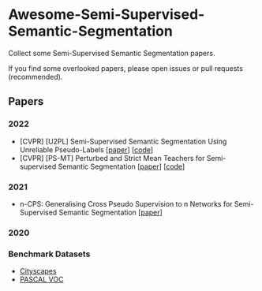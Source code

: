 # Awesome-Semi-Supervised-Semantic-Segmentation

Collect some Semi-Supervised Semantic Segmentation papers.

If you find some overlooked papers, please open issues or pull requests (recommended).


## Papers 
### 2022
- [CVPR] [U2PL] Semi-Supervised Semantic Segmentation Using Unreliable Pseudo-Labels [[paper](http://openaccess.thecvf.com//content/CVPR2022/papers/Wang_Semi-Supervised_Semantic_Segmentation_Using_Unreliable_Pseudo-Labels_CVPR_2022_paper.pdf)] [[code](https://github.com/Haochen-Wang409/U2PL)]
- [CVPR] [PS-MT] Perturbed and Strict Mean Teachers for Semi-supervised Semantic Segmentation [[paper](http://openaccess.thecvf.com//content/CVPR2022/papers/Liu_Perturbed_and_Strict_Mean_Teachers_for_Semi-Supervised_Semantic_Segmentation_CVPR_2022_paper.pdf)] [[code](https://github.com/yyliu01/ps-mt)]


### 2021
- n-CPS: Generalising Cross Pseudo Supervision to n Networks for Semi-Supervised Semantic Segmentation [[paper](https://arxiv.org/pdf/2112.07528v4.pdf)]

### 2020


### Benchmark Datasets 
- [Cityscapes](https://www.cityscapes-dataset.com/)
- [PASCAL VOC](http://host.robots.ox.ac.uk/pascal/VOC/)